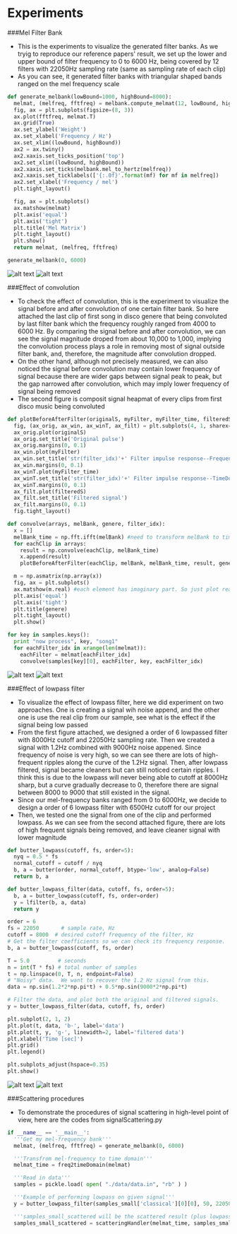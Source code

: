 # Experiments
###Mel Filter Bank
* This is the experiments to visualize the generated filter banks. As we tryig to reproduce our reference papers' result, we set up the lower and upper bound of filter frequency to 0 to 6000 Hz, being covered by 12 filters with 22050Hz sampling rate (same as sampling rate of each clip)
* As you can see, it generated filter banks with triangular shaped bands ranged on the mel frequency scale
```python
def generate_melbank(lowBound=1000, highBound=8000):
  melmat, (melfreq, fftfreq) = melbank.compute_melmat(12, lowBound, highBound, num_fft_bands=4097, sample_rate=22050)
  fig, ax = plt.subplots(figsize=(8, 3))
  ax.plot(fftfreq, melmat.T)
  ax.grid(True)
  ax.set_ylabel('Weight')
  ax.set_xlabel('Frequency / Hz')
  ax.set_xlim((lowBound, highBound))
  ax2 = ax.twiny()
  ax2.xaxis.set_ticks_position('top')
  ax2.set_xlim((lowBound, highBound))
  ax2.xaxis.set_ticks(melbank.mel_to_hertz(melfreq))
  ax2.xaxis.set_ticklabels(['{:.0f}'.format(mf) for mf in melfreq])
  ax2.set_xlabel('Frequency / mel')
  plt.tight_layout()

  fig, ax = plt.subplots()
  ax.matshow(melmat)
  plt.axis('equal')
  plt.axis('tight')
  plt.title('Mel Matrix')
  plt.tight_layout()
  plt.show()
  return melmat, (melfreq, fftfreq)

generate_melbank(0, 6000)
```
![alt text](https://github.com/jfriend08/MusicClassification/blob/dev2/baseLineReport/figures/Mel_Matrix.png "Mel_Matrix")
![alt text](https://github.com/jfriend08/MusicClassification/blob/dev2/baseLineReport/figures/mel_frequency_bank.png "mel_frequency_bank")


###Effect of convolution
* To check the effect of convolution, this is the experiment to visualize the signal before and after convolution of one certain filter bank. So here attached the last clip of first song in disco genere that being convoluted by last filter bank which the frequency roughly ranged from 4000 to 6000 Hz. By comparing the signal before and after convolution, we can see the signal magnitude droped from about 10,000 to 1,000, implying the convolution process plays a role in removing most of signal outside filter bank, and, therefore, the magnitude after convolution dropped.
* On the other hand, although not precisely measured, we can also noticed the signal before convolution may contain lower frequency of signal because there are wider gaps between signal peak to peak, but the gap narrowed after convolution, which may imply lower frequency of signal being removed
* The second figure is composit signal heapmat of every clips from first disco music being convoluted
```python
def plotBeforeAfterFilter(originalS, myFilter, myFilter_time, filteredS, genere, filter_idx):
  fig, (ax_orig, ax_win, ax_winT, ax_filt) = plt.subplots(4, 1, sharex=True)
  ax_orig.plot(originalS)
  ax_orig.set_title('Original pulse')
  ax_orig.margins(0, 0.1)
  ax_win.plot(myFilter)
  ax_win.set_title('str(filter_idx)'+' Filter impulse response--FrequencyDomain')
  ax_win.margins(0, 0.1)
  ax_winT.plot(myFilter_time)
  ax_winT.set_title('str(filter_idx)'+' Filter impulse response--TimeDomain')
  ax_winT.margins(0, 0.1)
  ax_filt.plot(filteredS)
  ax_filt.set_title('Filtered signal')
  ax_filt.margins(0, 0.1)
  fig.tight_layout()

def convolve(arrays, melBank, genere, filter_idx):
  x = []
  melBank_time = np.fft.ifft(melBank) #need to transform melBank to time domain
  for eachClip in arrays:
    result = np.convolve(eachClip, melBank_time)
    x.append(result)
    plotBeforeAfterFilter(eachClip, melBank, melBank_time, result, genere, filter_idx)

  m = np.asmatrix(np.array(x))
  fig, ax = plt.subplots()
  ax.matshow(m.real) #each element has imaginary part. So just plot real part
  plt.axis('equal')
  plt.axis('tight')
  plt.title(genere)
  plt.tight_layout()
  plt.show()

for key in samples.keys():
  print "now process", key, "song1"
  for eachFilter_idx in xrange(len(melmat)):
    eachFilter = melmat[eachFilter_idx]
    convolve(samples[key][0], eachFilter, key, eachFilter_idx)
```
![alt text](https://github.com/jfriend08/MusicClassification/blob/dev2/baseLineReport/figures/FilterFigure_Filter11disco.png "FilterFigure_Filter11disco")
![alt text](https://github.com/jfriend08/MusicClassification/blob/dev2/baseLineReport/figures/Convolution_Filter11disco.png "Convolution_Filter11disco")

###Effect of lowpass filter
* To visualize the effect of lowpass filter, here we did experiment on two approaches. One is creating a signal wih noise append, and the other one is use the real clip from our sample, see what is the effect if the signal being low passed
* From the first figure attached, we designed a order of 6 lowpassed filter with 8000Hz cutoff and 22050Hz sampling rate. Then we created a signal with 1.2Hz combined with 9000Hz noise appened. Since frequency of noise is very high, so we can see there are lots of high-frequent ripples along the curve of the 1.2Hz signal. Then, after lowpass filtered, signal became cleaners but can still noticed certain ripples. I think this is due to the lowpass will never being able to cutoff at 8000Hz sharp, but a curve gradually decrease to 0, therefore there are signal between 8000 to 9000 that still existed in the signal.
* Since our mel-frequency banks ranged from 0 to 6000Hz, we decide to design a order of 6 lowpass filter with 6500Hz cutoff for our project
* Then, we tested one the signal from one of the clip and performed lowpass. As we can see from the second attached figure, there are lots of high frequent signals being removed, and leave cleaner signal with lower magnitude

```python
def butter_lowpass(cutoff, fs, order=5):
  nyq = 0.5 * fs
  normal_cutoff = cutoff / nyq
  b, a = butter(order, normal_cutoff, btype='low', analog=False)
  return b, a

def butter_lowpass_filter(data, cutoff, fs, order=5):
  b, a = butter_lowpass(cutoff, fs, order=order)
  y = lfilter(b, a, data)
  return y

order = 6
fs = 22050       # sample rate, Hz
cutoff = 8000  # desired cutoff frequency of the filter, Hz
# Get the filter coefficients so we can check its frequency response.
b, a = butter_lowpass(cutoff, fs, order)

T = 5.0         # seconds
n = int(T * fs) # total number of samples
t = np.linspace(0, T, n, endpoint=False)
# "Noisy" data.  We want to recover the 1.2 Hz signal from this.
data = np.sin(1.2*2*np.pi*t) + 0.5*np.sin(9000*2*np.pi*t)

# Filter the data, and plot both the original and filtered signals.
y = butter_lowpass_filter(data, cutoff, fs, order)

plt.subplot(2, 1, 2)
plt.plot(t, data, 'b-', label='data')
plt.plot(t, y, 'g-', linewidth=2, label='filtered data')
plt.xlabel('Time [sec]')
plt.grid()
plt.legend()

plt.subplots_adjust(hspace=0.35)
plt.show()

```

![alt text](https://github.com/jfriend08/MusicClassification/blob/dev2/baseLineReport/figures/lowPassButterFilter.png "lowPassButterFilter")
![alt text](https://github.com/jfriend08/MusicClassification/blob/dev2/baseLineReport/figures/FilterFigure_classical.png "FilterFigure_classical")

###Scattering procedures
* To demonstrate the procedures of signal scattering in high-level point of view, here are the codes from signalScattering.py
```python
if __name__ == '__main__':
  '''Get my mel-frequency bank'''
  melmat, (melfreq, fftfreq) = generate_melbank(0, 6000)

  '''Transfrom mel-frequency to time domain'''
  melmat_time = freq2timeDomain(melmat)

  '''Read in data'''
  samples = pickle.load( open( "./data/data.in", "rb" ) )

  '''Example of performing lowpass on given signal'''
  y = butter_lowpass_filter(samples_small['classical'][0][0], 50, 22050, 6)

  '''samples_small_scattered will be the scattered result (plus lowpass filtered) from samples_small'''
  samples_small_scattered = scatteringHandler(melmat_time, samples_small)

```

